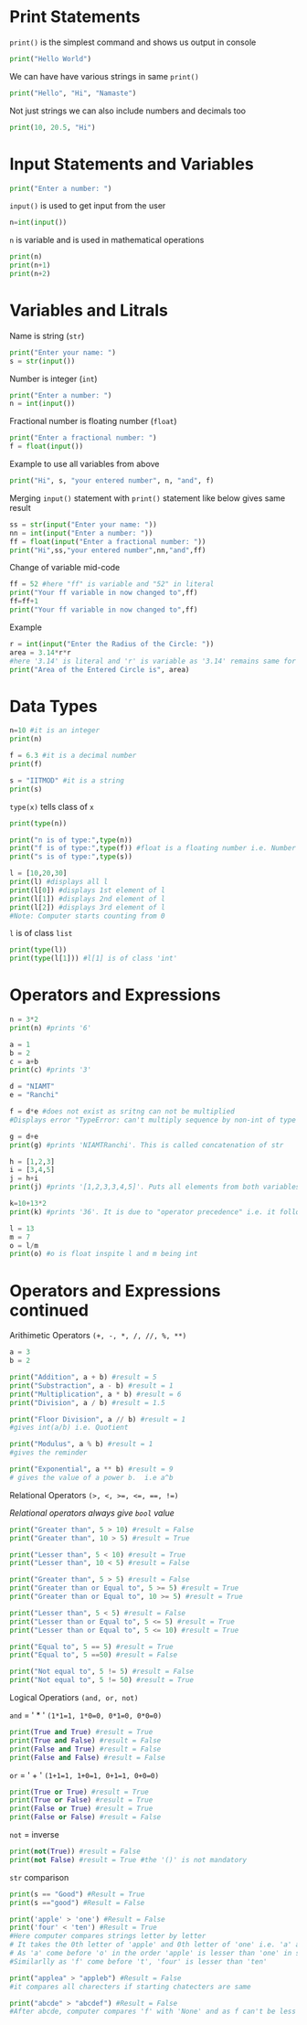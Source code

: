 # Print Statements

```print()``` is the simplest command and shows us output in console
```python
print("Hello World")
```

We can have have various strings in same ```print()```
```python
print("Hello", "Hi", "Namaste")
```

Not just strings we can also include numbers and decimals too
```python
print(10, 20.5, "Hi")
```

# Input Statements and Variables
```python
print("Enter a number: ")
```

```input()``` is used to get input from the user
```python
n=int(input()) 
```

```n``` is variable and is used in mathematical operations
```python
print(n)
print(n+1)
print(n+2)
```

# Variables and Litrals
Name is string (```str```)
```python
print("Enter your name: ")
s = str(input()) 
```

Number is integer (```int```)
```python
print("Enter a number: ")
n = int(input()) 
```

Fractional number is floating number (```float```)
```python
print("Enter a fractional number: ")
f = float(input())
```

Example to use all variables from above
```python
print("Hi", s, "your entered number", n, "and", f)
```

Merging ```input()``` statement with ```print()``` statement like below gives same result
```python
ss = str(input("Enter your name: "))
nn = int(input("Enter a number: "))
ff = float(input("Enter a fractional number: "))
print("Hi",ss,"your entered number",nn,"and",ff)
```

Change of variable mid-code
```python
ff = 52 #here "ff" is variable and "52" in literal 
print("Your ff variable in now changed to",ff)
ff=ff+1
print("Your ff variable in now changed to",ff)
```

Example
```python
r = int(input("Enter the Radius of the Circle: "))
area = 3.14*r*r
#here '3.14' is literal and 'r' is variable as '3.14' remains same for all iterations whereas 'r' changes
print("Area of the Entered Circle is", area)
```

# Data Types
```python
n=10 #it is an integer
print(n)

f = 6.3 #it is a decimal number
print(f)

s = "IITMOD" #it is a string 
print(s)
```

```type(x)``` tells class of ```x```
```python
print(type(n))

print("n is of type:",type(n))
print("f is of type:",type(f)) #float is a floating number i.e. Number other than interger
print("s is of type:",type(s))
```

```python
l = [10,20,30]
print(l) #displays all l
print(l[0]) #displays 1st element of l
print(l[1]) #displays 2nd element of l
print(l[2]) #displays 3rd element of l
#Note: Computer starts counting from 0
```

```l``` is of class ```list```
```python
print(type(l))
print(type(l[1])) #l[1] is of class 'int'
```

# Operators and Expressions
```python
n = 3*2
print(n) #prints '6'

a = 1
b = 2
c = a+b
print(c) #prints '3'

d = "NIAMT"
e = "Ranchi"

f = d*e #does not exist as sritng can not be multiplied
#Displays error "TypeError: can't multiply sequence by non-int of type 'str'"

g = d+e
print(g) #prints 'NIAMTRanchi'. This is called concatenation of str

h = [1,2,3]
i = [3,4,5]
j = h+i
print(j) #prints '[1,2,3,3,4,5]'. Puts all elements from both variables in one

k=10+13*2
print(k) #prints '36'. It is due to "operator precedence" i.e. it follows BODMAS.

l = 13
m = 7
o = l/m
print(o) #o is float inspite l and m being int
```
# Operators and Expressions continued

Arithimetic Operators ```(+, -, *, /, //, %, **)```
```python
a = 3
b = 2

print("Addition", a + b) #result = 5
print("Substraction", a - b) #result = 1
print("Multiplication", a * b) #result = 6
print("Division", a / b) #result = 1.5

print("Floor Division", a // b) #result = 1
#gives int(a/b) i.e. Quotient

print("Modulus", a % b) #result = 1
#gives the reminder

print("Exponential", a ** b) #result = 9
# gives the value of a power b.  i.e a^b
```

Relational Operators ```(>, <, >=, <=, ==, !=)```

*Relational operators always give ```bool``` value*
```python
print("Greater than", 5 > 10) #result = False
print("Greater than", 10 > 5) #result = True

print("Lesser than", 5 < 10) #result = True
print("Lesser than", 10 < 5) #result = False

print("Greater than", 5 > 5) #result = False
print("Greater than or Equal to", 5 >= 5) #result = True
print("Greater than or Equal to", 10 >= 5) #result = True

print("Lesser than", 5 < 5) #result = False
print("Lesser than or Equal to", 5 <= 5) #result = True
print("Lesser than or Equal to", 5 <= 10) #result = True

print("Equal to", 5 == 5) #result = True
print("Equal to", 5 ==50) #result = False

print("Not equal to", 5 != 5) #result = False
print("Not equal to", 5 != 50) #result = True
```

Logical Operatiors ```(and, or, not)```


```and``` = ' * ' ```(1*1=1, 1*0=0, 0*1=0, 0*0=0)```

```python
print(True and True) #result = True
print(True and False) #result = False
print(False and True) #result = False
print(False and False) #result = False
```

```or``` = ' + ' ```(1+1=1, 1+0=1, 0+1=1, 0+0=0)```
```python
print(True or True) #result = True
print(True or False) #result = True
print(False or True) #result = True
print(False or False) #result = False
```

```not``` = inverse
```python
print(not(True)) #result = False
print(not False) #result = True #the '()' is not mandatory
```

```str``` comparison
```python
print(s == "Good") #Result = True
print(s =="good") #Result = False

print('apple' > 'one') #Result = False
print('four' < 'ten') #Result = True
#Here computer compares strings letter by letter
# It takes the 0th letter of 'apple' and 0th letter of 'one' i.e. 'a' and 'o' and compares then in alphabetical order.
# As 'a' come before 'o' in the order 'apple' is lesser than 'one' in string comparison
#Similarlly as 'f' come before 't', 'four' is lesser than 'ten' 

print("applea" > "appleb") #Result = False
#it compares all charecters if starting chatecters are same

print("abcde" > "abcdef") #Result = False
#After abcde, computer compares 'f' with 'None' and as f can't be less than 'None' value comes as false
```
